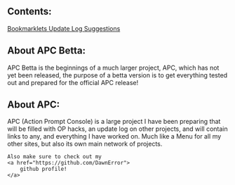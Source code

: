 <h2>
    Contents:
</h2>
<a href="https://dawnerror.github.io/APC-Betta-Bookmarklets/">
    Bookmarklets
</a>
<a href="https://dawnerror.github.io/APC-Betta-Update-Log/">
    Update Log
</a>
<a href="https://dawnerror.github.io/APC-Betta-Suggestions/">
    Suggestions
</a>
<h2>
    About APC Betta:
</h2>
<p>
    APC Betta is the beginnings of a much larger project, APC, which has not yet been released, the purpose of a betta version is to get everything tested out and prepared for the official APC release!
</p>
<h2>
    About APC:
</h2>
<p>
    APC (Action Prompt Console) is a large project I have been preparing that will be filled with OP hacks, an update log on other projects, and will contain links to any, and everything I have worked on. Much like a Menu for all my other sites, but also its own main network of projects.

    Also make sure to check out my 
    <a href="https://github.com/DawnError">
        github profile!
    </a>
</p>
